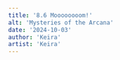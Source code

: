 ```yaml
---
title: '8.6 Moooooooom!'
alt: 'Mysteries of the Arcana'
date: '2024-10-03'
author: 'Keira'
artist: 'Keira'
---
```

